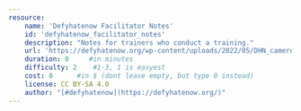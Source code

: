 ```yaml
---
resource:
    name: 'Defyhatenow Facilitator Notes'
    id: 'defyhatenow_facilitator_notes'
    description: "Notes for trainers who conduct a training."
    url: 'https://defyhatenow.org/wp-content/uploads/2022/05/DHN_cameroon_field_guide_EN_2021_notes.pdf'
    duration: 0     #in minutes
    difficulty: 2    #1-3, 1 is easyest
    cost: 0      #in $ (dont leave empty, but type 0 instead)
    license: CC BY-SA 4.0
    author: "[#defyhatenow](https://defyhatenow.org/)"
---
```

